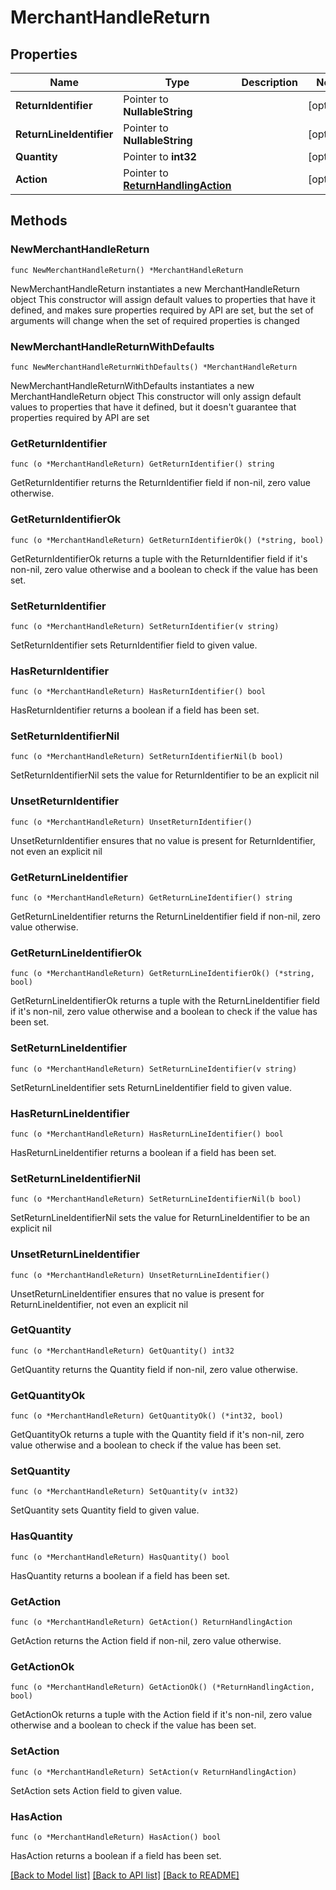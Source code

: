 # MerchantHandleReturn

## Properties

Name | Type | Description | Notes
------------ | ------------- | ------------- | -------------
**ReturnIdentifier** | Pointer to **NullableString** |  | [optional] 
**ReturnLineIdentifier** | Pointer to **NullableString** |  | [optional] 
**Quantity** | Pointer to **int32** |  | [optional] 
**Action** | Pointer to [**ReturnHandlingAction**](ReturnHandlingAction.md) |  | [optional] 

## Methods

### NewMerchantHandleReturn

`func NewMerchantHandleReturn() *MerchantHandleReturn`

NewMerchantHandleReturn instantiates a new MerchantHandleReturn object
This constructor will assign default values to properties that have it defined,
and makes sure properties required by API are set, but the set of arguments
will change when the set of required properties is changed

### NewMerchantHandleReturnWithDefaults

`func NewMerchantHandleReturnWithDefaults() *MerchantHandleReturn`

NewMerchantHandleReturnWithDefaults instantiates a new MerchantHandleReturn object
This constructor will only assign default values to properties that have it defined,
but it doesn't guarantee that properties required by API are set

### GetReturnIdentifier

`func (o *MerchantHandleReturn) GetReturnIdentifier() string`

GetReturnIdentifier returns the ReturnIdentifier field if non-nil, zero value otherwise.

### GetReturnIdentifierOk

`func (o *MerchantHandleReturn) GetReturnIdentifierOk() (*string, bool)`

GetReturnIdentifierOk returns a tuple with the ReturnIdentifier field if it's non-nil, zero value otherwise
and a boolean to check if the value has been set.

### SetReturnIdentifier

`func (o *MerchantHandleReturn) SetReturnIdentifier(v string)`

SetReturnIdentifier sets ReturnIdentifier field to given value.

### HasReturnIdentifier

`func (o *MerchantHandleReturn) HasReturnIdentifier() bool`

HasReturnIdentifier returns a boolean if a field has been set.

### SetReturnIdentifierNil

`func (o *MerchantHandleReturn) SetReturnIdentifierNil(b bool)`

 SetReturnIdentifierNil sets the value for ReturnIdentifier to be an explicit nil

### UnsetReturnIdentifier
`func (o *MerchantHandleReturn) UnsetReturnIdentifier()`

UnsetReturnIdentifier ensures that no value is present for ReturnIdentifier, not even an explicit nil
### GetReturnLineIdentifier

`func (o *MerchantHandleReturn) GetReturnLineIdentifier() string`

GetReturnLineIdentifier returns the ReturnLineIdentifier field if non-nil, zero value otherwise.

### GetReturnLineIdentifierOk

`func (o *MerchantHandleReturn) GetReturnLineIdentifierOk() (*string, bool)`

GetReturnLineIdentifierOk returns a tuple with the ReturnLineIdentifier field if it's non-nil, zero value otherwise
and a boolean to check if the value has been set.

### SetReturnLineIdentifier

`func (o *MerchantHandleReturn) SetReturnLineIdentifier(v string)`

SetReturnLineIdentifier sets ReturnLineIdentifier field to given value.

### HasReturnLineIdentifier

`func (o *MerchantHandleReturn) HasReturnLineIdentifier() bool`

HasReturnLineIdentifier returns a boolean if a field has been set.

### SetReturnLineIdentifierNil

`func (o *MerchantHandleReturn) SetReturnLineIdentifierNil(b bool)`

 SetReturnLineIdentifierNil sets the value for ReturnLineIdentifier to be an explicit nil

### UnsetReturnLineIdentifier
`func (o *MerchantHandleReturn) UnsetReturnLineIdentifier()`

UnsetReturnLineIdentifier ensures that no value is present for ReturnLineIdentifier, not even an explicit nil
### GetQuantity

`func (o *MerchantHandleReturn) GetQuantity() int32`

GetQuantity returns the Quantity field if non-nil, zero value otherwise.

### GetQuantityOk

`func (o *MerchantHandleReturn) GetQuantityOk() (*int32, bool)`

GetQuantityOk returns a tuple with the Quantity field if it's non-nil, zero value otherwise
and a boolean to check if the value has been set.

### SetQuantity

`func (o *MerchantHandleReturn) SetQuantity(v int32)`

SetQuantity sets Quantity field to given value.

### HasQuantity

`func (o *MerchantHandleReturn) HasQuantity() bool`

HasQuantity returns a boolean if a field has been set.

### GetAction

`func (o *MerchantHandleReturn) GetAction() ReturnHandlingAction`

GetAction returns the Action field if non-nil, zero value otherwise.

### GetActionOk

`func (o *MerchantHandleReturn) GetActionOk() (*ReturnHandlingAction, bool)`

GetActionOk returns a tuple with the Action field if it's non-nil, zero value otherwise
and a boolean to check if the value has been set.

### SetAction

`func (o *MerchantHandleReturn) SetAction(v ReturnHandlingAction)`

SetAction sets Action field to given value.

### HasAction

`func (o *MerchantHandleReturn) HasAction() bool`

HasAction returns a boolean if a field has been set.


[[Back to Model list]](../README.md#documentation-for-models) [[Back to API list]](../README.md#documentation-for-api-endpoints) [[Back to README]](../README.md)


